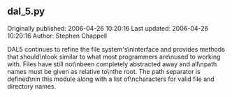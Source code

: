 ## dal_5.py

Originally published: 2006-04-26 10:20:16
Last updated: 2006-04-26 10:20:16
Author: Stephen Chappell

DAL5 continues to refine the file system's\ninterface and provides methods that should\nlook similar to what most programmers are\nused to working with. Files have still not\nbeen completely abstracted away and all\npath names must be given as relative to\nthe root. The path separator is defined\nin this module along with a list of\ncharacters for valid file and directory names.